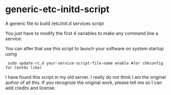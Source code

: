 # generic-etc-initd-script
A generic file to build /etc/init.d services script

You just have to modify the first 4 variables to make any command line a service.

You can after that use this script to launch your software on system startup using

     sudo update-rc.d your-service-script-file-name enable #(or chkconfig for CentOs like)

I have found this script in my old server. I really do not think I am the original author of all this. If you recognize the original work, please tell me so I can add credits and license.
